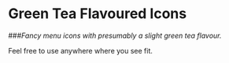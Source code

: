 # Green Tea Flavoured Icons
###*Fancy menu icons with presumably a slight green tea flavour.*

Feel free to use anywhere where you see fit.
